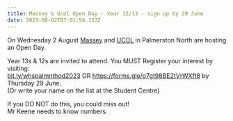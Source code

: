 ```yaml
---
title: Massey & Ucol Open Day - Year 12/13 - sign up by 29 June
date: 2023-08-02T07:01:54.133Z
---
```

On Wednesday 2 August [Massey](https://www.massey.ac.nz/about/events/open-day-2023-manawat%C5%AB-campus/) and [UCOL](https://www.ucol.ac.nz/events/2023/08/02/ucol-te-pukenga-manawatu-open-day) in Palmerston North are hosting an Open Day.  

Year 13s & 12s are invited to attend. You MUST Register your interest by visiting:  
[bit.ly/whspalmnthod2023](https://accounts.google.com/v3/signin/confirmidentifier?dsh=S67920487%3A1687158376639381&authuser=0&continue=https%3A%2F%2Fdocs.google.com%2Fforms%2Fd%2Fe%2F1FAIpQLScnIRfe7VWmWxbDH64P2YdZ-nacunBYdwksw-ROKTgi0hcpkg%2Fviewform%3Fusp%3Dsend_form&ffgf=1&followup=https%3A%2F%2Fdocs.google.com%2Fforms%2Fd%2Fe%2F1FAIpQLScnIRfe7VWmWxbDH64P2YdZ-nacunBYdwksw-ROKTgi0hcpkg%2Fviewform%3Fusp%3Dsend_form&ifkv=Af_xneGY7Ji2ZTPPKD23FF2Ggxe8X1trZAp3Sm1ifGFB_GwQaZ-udakDTg6S_slRqK8F5d_WVJ_ypQ&ltmpl=forms&osid=1&passive=1209600&service=wise&flowName=GlifWebSignIn&flowEntry=ServiceLogin) OR https://forms.gle/o7gt98BE2tVrWXft8
by Thursday 29 June.  
(Or write your name on the list at the Student Centre)  

If you DO NOT do this, you could miss out!  
Mr Keene needs to know numbers.